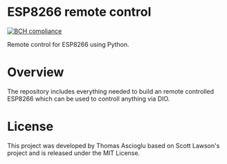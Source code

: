 # ESP8266 remote control
[![BCH compliance](https://bettercodehub.com/edge/badge/thomsan/esp8266-remote-control?branch=master)](https://bettercodehub.com/)

Remote control for ESP8266 using Python.

# Overview
The repository includes everything needed to build an remote controlled ESP8266 which can be used to controll anything via DIO.
# License
This project was developed by Thomas Ascioglu based on Scott Lawson's project and is released under the MIT License.
